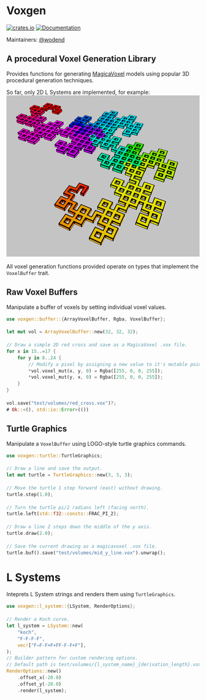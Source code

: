 # Voxgen
[![crates.io](https://img.shields.io/crates/v/voxgen.svg)](https://crates.io/crates/voxgen)
[![Documentation](https://docs.rs/voxgen/badge.svg)](https://docs.rs/voxgen)

Maintainers: [@wodend](https://github.com/wodend)

## A procedural Voxel Generation Library

Provides functions for generating
 [MagicaVoxel](https://ephtracy.github.io/)
models using popular 3D
 procedural generation techniques.

So far, only 2D L Systems are implemented, for example:
<img src="examples/dragon.png" alt="A dragon fractal, derivation length 8 with rainbow graident." />

All voxel generation functions provided operate on types that implement the `VoxelBuffer` trait.

## Raw Voxel Buffers

Manipulate a buffer of voxels by setting individual voxel values.

```rust
use voxgen::buffer::{ArrayVoxelBuffer, Rgba, VoxelBuffer};

let mut vol = ArrayVoxelBuffer::new(32, 32, 32);

// Draw a simple 2D red cross and save as a MagicaVoxel .vox file.
for x in 15..=17 {
    for y in 8..24 {
        // Modify a pixel by assigning a new value to it's mutable pointer.
        *vol.voxel_mut(x, y, 0) = Rgba([255, 0, 0, 255]);
        *vol.voxel_mut(y, x, 0) = Rgba([255, 0, 0, 255]);
    }
}

vol.save("test/volumes/red_cross.vox")?;
# Ok::<(), std::io::Error>(())
```

## Turtle Graphics

Manipulate a `VoxelBuffer` using LOGO-style turtle graphics commands.

```rust
use voxgen::turtle::TurtleGraphics;

// Draw a line and save the output.
let mut turtle = TurtleGraphics::new(3, 3, 3);

// Move the turtle 1 step forward (east) without drawing.
turtle.step(1.0);

// Turn the turtle pi/2 radians left (facing north).
turtle.left(std::f32::consts::FRAC_PI_2);

// Draw a line 2 steps down the middle of the y axis.
turtle.draw(2.0);

// Save the current drawing as a magicavoxel .vox file.
turtle.buf().save("test/volumes/mid_y_line.vox").unwrap();
```

# L Systems

Inteprets L System strings and renders them using `TurtleGraphics`.

```rust
use voxgen::l_system::{LSystem, RenderOptions};

// Render a Koch curve.
let l_system = LSystem::new(
    "koch",
    "F-F-F-F",
    vec!["F→F-F+F+FF-F-F+F"],
);
// Builder pattern for custom rendering options.
// Default path is test/volumes/{l_system_name}_{derivation_length}.vox.
RenderOptions::new()
    .offset_x(-20.0)
    .offset_y(-20.0)
    .render(l_system);
```
